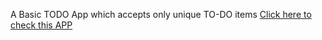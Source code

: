 A Basic TODO App which accepts only unique TO-DO items
[Click here to check this APP](http://htmlpreview.github.com/?https://github.com/pavanisadineni/TODO/blob/master/TODO.html)

